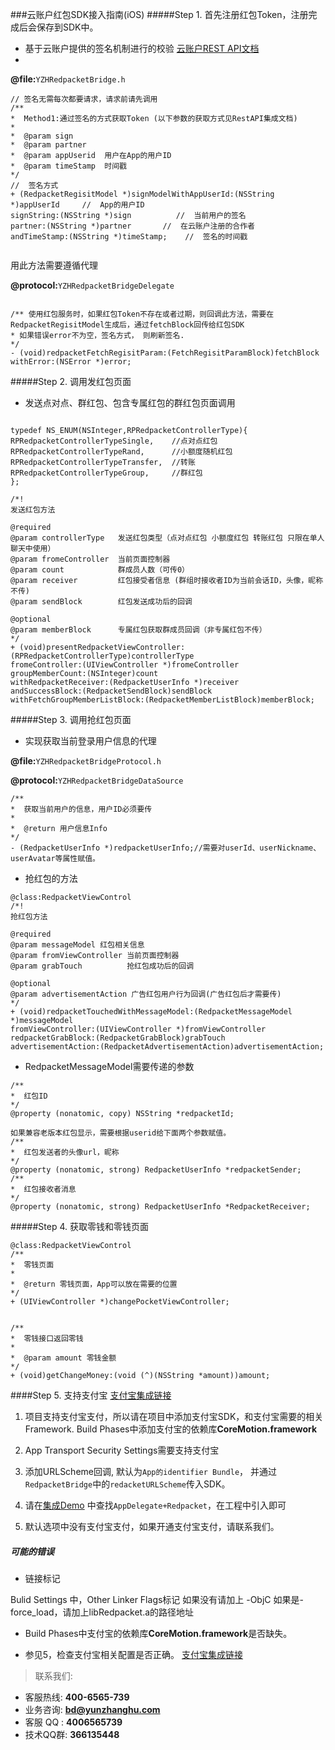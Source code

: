 ###云账户红包SDK接入指南(iOS)
#####Step 1. 首先注册红包Token，注册完成后会保存到SDK中。

* 基于云账户提供的签名机制进行的校验     [云账户REST API文档](http://yunzhanghu-com.oss-cn-qdjbp-a.aliyuncs.com/%E4%BA%91%E8%B4%A6%E6%88%B7%E7%BA%A2%E5%8C%85%E6%8E%A5%E5%8F%A3%E6%96%87%E6%A1%A3-v3_0_1.pdf)
* 
**@file:**`YZHRedpacketBridge.h`

```
// 签名无需每次都要请求，请求前请先调用
/**
*  Method1:通过签名的方式获取Token (以下参数的获取方式见RestAPI集成文档)
*
*  @param sign
*  @param partner
*  @param appUserid  用户在App的用户ID
*  @param timeStamp  时间戳
*/
//  签名方式
+ (RedpacketRegisitModel *)signModelWithAppUserId:(NSString *)appUserId     //  App的用户ID
signString:(NSString *)sign          //  当前用户的签名
partner:(NSString *)partner       //  在云账户注册的合作者
andTimeStamp:(NSString *)timeStamp;    //  签名的时间戳


```

用此方法需要遵循代理

**@protocol:**`YZHRedpacketBridgeDelegate`

```

/** 使用红包服务时，如果红包Token不存在或者过期，则回调此方法，需要在RedpacketRegisitModel生成后，通过fetchBlock回传给红包SDK
* 如果错误error不为空，签名方式， 则刷新签名.
*/
- (void)redpacketFetchRegisitParam:(FetchRegisitParamBlock)fetchBlock withError:(NSError *)error;

```
#####Step 2. 调用发红包页面
* 发送点对点、群红包、包含专属红包的群红包页面调用

```

typedef NS_ENUM(NSInteger,RPRedpacketControllerType){
RPRedpacketControllerTypeSingle,    //点对点红包
RPRedpacketControllerTypeRand,      //小额度随机红包
RPRedpacketControllerTypeTransfer,  //转账
RPRedpacketControllerTypeGroup,     //群红包
};

/*!
发送红包方法

@required
@param controllerType   发送红包类型（点对点红包 小额度红包 转账红包 只限在单人聊天中使用）
@param fromeController  当前页面控制器
@param count            群成员人数（可传0）
@param receiver         红包接受者信息 (群组时接收者ID为当前会话ID，头像，昵称不传)
@param sendBlock        红包发送成功后的回调

@optional
@param memberBlock      专属红包获取群成员回调（非专属红包不传）
*/
+ (void)presentRedpacketViewController:(RPRedpacketControllerType)controllerType
fromeController:(UIViewController *)fromeController
groupMemberCount:(NSInteger)count
withRedpacketReceiver:(RedpacketUserInfo *)receiver
andSuccessBlock:(RedpacketSendBlock)sendBlock
withFetchGroupMemberListBlock:(RedpacketMemberListBlock)memberBlock;

``` 

#####Step 3. 调用抢红包页面

* 实现获取当前登录用户信息的代理

**@file:**`YZHRedpacketBridgeProtocol.h`

**@protocol:**`YZHRedpacketBridgeDataSource`

```
/**
*  获取当前用户的信息，用户ID必须要传
*
*  @return 用户信息Info
*/
- (RedpacketUserInfo *)redpacketUserInfo;//需要对userId、userNickname、userAvatar等属性赋值。

```

* 抢红包的方法

```
@class:RedpacketViewControl
/*!
抢红包方法

@required
@param messageModel 红包相关信息
@param fromViewController 当前页面控制器
@param grabTouch          抢红包成功后的回调

@optional
@param advertisementAction 广告红包用户行为回调(广告红包后才需要传)
*/
+ (void)redpacketTouchedWithMessageModel:(RedpacketMessageModel *)messageModel
fromViewController:(UIViewController *)fromViewController
redpacketGrabBlock:(RedpacketGrabBlock)grabTouch
advertisementAction:(RedpacketAdvertisementAction)advertisementAction;

```

* RedpacketMessageModel需要传递的参数

```
/**
*  红包ID
*/
@property (nonatomic, copy) NSString *redpacketId;

如果兼容老版本红包显示，需要根据userid给下面两个参数赋值。
/**
*  红包发送者的头像url，昵称
*/
@property (nonatomic, strong) RedpacketUserInfo *redpacketSender;
/**
*  红包接收者消息
*/
@property (nonatomic, strong) RedpacketUserInfo *RedpacketReceiver;
```

#####Step 4. 获取零钱和零钱页面

```
@class:RedpacketViewControl
/**
*  零钱页面
*
*  @return 零钱页面，App可以放在需要的位置
*/
+ (UIViewController *)changePocketViewController;


/**
*  零钱接口返回零钱
*
*  @param amount 零钱金额
*/
+ (void)getChangeMoney:(void (^)(NSString *amount))amount;

```

####Step 5. 支持支付宝
[支付宝集成链接](https://doc.open.alipay.com/doc2/detail.htm?spm=a219a.7629140.0.0.UccR9D&treeId=59&articleId=103676&docType=1)

1. 项目支持支付宝支付，所以请在项目中添加支付宝SDK，和支付宝需要的相关Framework.
Build Phases中添加支付宝的依赖库**CoreMotion.framework**

2. App Transport Security Settings需要支持支付宝

3. 添加URLScheme回调, 默认为`App的identifier Bundle`， 并通过`RedpacketBridge`中的`redacketURLScheme`传入SDK。

4. 请在[集成Demo](https://github.com/YunzhanghuOpen/Redpacket-Demo-iOS) 中查找`AppDelegate+Redpacket`，在工程中引入即可

5. 默认选项中没有支付宝支付，如果开通支付宝支付，请联系我们。

##### 可能的错误

* 链接标记

Bulid Settings 中，Other Linker Flags标记
如果没有请加上 -ObjC
如果是-force_load，请加上libRedpacket.a的路径地址

* Build Phases中支付宝的依赖库**CoreMotion.framework**是否缺失。

* 参见5，检查支付宝相关配置是否正确。
[支付宝集成链接](https://doc.open.alipay.com/doc2/detail.htm?spm=a219a.7629140.0.0.UccR9D&treeId=59&articleId=103676&docType=1)

> 联系我们:

* 客服热线: **400-6565-739**
* 业务咨询: **bd@yunzhanghu.com**
* 客服 QQ :  **4006565739**
* 技术QQ群: **366135448**


